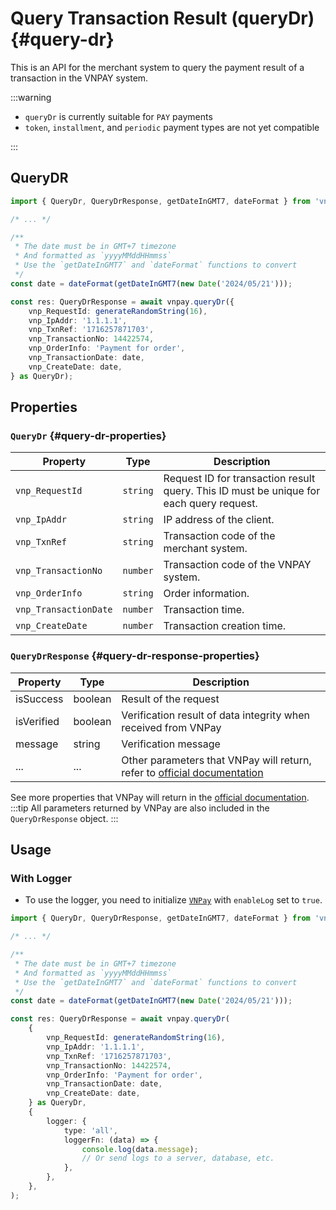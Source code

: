 # Query Transaction Result (queryDr) {#query-dr}

This is an API for the merchant system to query the payment result of a transaction in the VNPAY system.

:::warning

- `queryDr` is currently suitable for `PAY` payments
- `token`, `installment`, and `periodic` payment types are not yet compatible

:::

## QueryDR

```typescript
import { QueryDr, QueryDrResponse, getDateInGMT7, dateFormat } from 'vnpay';

/* ... */

/**
 * The date must be in GMT+7 timezone
 * And formatted as `yyyyMMddHHmmss`
 * Use the `getDateInGMT7` and `dateFormat` functions to convert
 */
const date = dateFormat(getDateInGMT7(new Date('2024/05/21')));

const res: QueryDrResponse = await vnpay.queryDr({
    vnp_RequestId: generateRandomString(16),
    vnp_IpAddr: '1.1.1.1',
    vnp_TxnRef: '1716257871703',
    vnp_TransactionNo: 14422574,
    vnp_OrderInfo: 'Payment for order',
    vnp_TransactionDate: date,
    vnp_CreateDate: date,
} as QueryDr);
```

## Properties

### `QueryDr` {#query-dr-properties}

| Property              | Type     | Description                                                                             |
| --------------------- | -------- | --------------------------------------------------------------------------------------- |
| `vnp_RequestId`       | `string` | Request ID for transaction result query. This ID must be unique for each query request. |
| `vnp_IpAddr`          | `string` | IP address of the client.                                                               |
| `vnp_TxnRef`          | `string` | Transaction code of the merchant system.                                                |
| `vnp_TransactionNo`   | `number` | Transaction code of the VNPAY system.                                                   |
| `vnp_OrderInfo`       | `string` | Order information.                                                                      |
| `vnp_TransactionDate` | `number` | Transaction time.                                                                       |
| `vnp_CreateDate`      | `number` | Transaction creation time.                                                              |

### `QueryDrResponse` {#query-dr-response-properties}

| Property   | Type    | Description                                                                                                                                                                                        |
| ---------- | ------- | -------------------------------------------------------------------------------------------------------------------------------------------------------------------------------------------------- |
| isSuccess  | boolean | Result of the request                                                                                                                                                                              |
| isVerified | boolean | Verification result of data integrity when received from VNPay                                                                                                                                     |
| message    | string  | Verification message                                                                                                                                                                               |
| ...        | ...     | Other parameters that VNPay will return, refer to [official documentation](https://sandbox.vnpayment.vn/apis/docs/truy-van-hoan-tien/querydr&refund.html#danh-sach-tham-so-querydr-VNPAY-response) |

See more properties that VNPay will return in the [official documentation](https://sandbox.vnpayment.vn/apis/docs/truy-van-hoan-tien/querydr&refund.html#danh-sach-tham-so-querydr-VNPAY-response).
:::tip
All parameters returned by VNPay are also included in the `QueryDrResponse` object.
:::

## Usage

### With Logger

- To use the logger, you need to initialize [`VNPay`](/installation#init-vnpay) with `enableLog` set to `true`.

```typescript
import { QueryDr, QueryDrResponse, getDateInGMT7, dateFormat } from 'vnpay';

/* ... */

/**
 * The date must be in GMT+7 timezone
 * And formatted as `yyyyMMddHHmmss`
 * Use the `getDateInGMT7` and `dateFormat` functions to convert
 */
const date = dateFormat(getDateInGMT7(new Date('2024/05/21')));

const res: QueryDrResponse = await vnpay.queryDr(
    {
        vnp_RequestId: generateRandomString(16),
        vnp_IpAddr: '1.1.1.1',
        vnp_TxnRef: '1716257871703',
        vnp_TransactionNo: 14422574,
        vnp_OrderInfo: 'Payment for order',
        vnp_TransactionDate: date,
        vnp_CreateDate: date,
    } as QueryDr,
    {
        logger: {
            type: 'all',
            loggerFn: (data) => {
                console.log(data.message);
                // Or send logs to a server, database, etc.
            },
        },
    },
);
```
